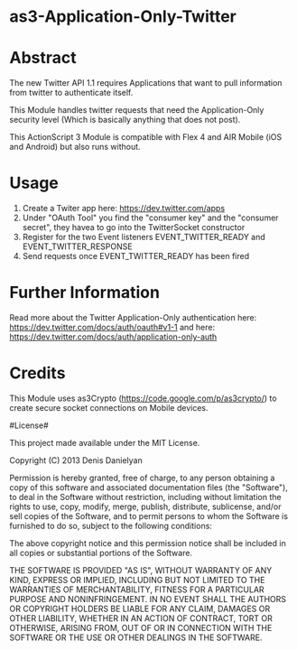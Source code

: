 as3-Application-Only-Twitter
============================


# Abstract #
The new Twitter API 1.1 requires Applications that want to pull information from twitter to authenticate itself. 

This Module handles twitter requests that need the Application-Only security level (Which is basically anything that does not post).

This ActionScript 3 Module is compatible with Flex 4 and AIR Mobile (iOS and Android) but also runs without.

# Usage #
1. Create a Twiter app here: https://dev.twitter.com/apps
2. Under "OAuth Tool" you find the "consumer key" and the "consumer secret", they havea to go into the TwitterSocket constructor
3. Register for the two Event listeners EVENT_TWITTER_READY and EVENT_TWITTER_RESPONSE
4. Send requests once EVENT_TWITTER_READY has been fired

# Further Information #
Read more about the Twitter Application-Only authentication here:
https://dev.twitter.com/docs/auth/oauth#v1-1
and here:
https://dev.twitter.com/docs/auth/application-only-auth

# Credits #
This Module uses as3Crypto (https://code.google.com/p/as3crypto/) to create secure socket connections on Mobile devices.

#License#

This project made available under the MIT License.

Copyright (C) 2013 Denis Danielyan

Permission is hereby granted, free of charge, to any person obtaining a copy of this software and associated documentation files (the "Software"), to deal in the Software without restriction, including without limitation the rights to use, copy, modify, merge, publish, distribute, sublicense, and/or sell copies of the Software, and to permit persons to whom the Software is furnished to do so, subject to the following conditions:

The above copyright notice and this permission notice shall be included in all copies or substantial portions of the Software.

THE SOFTWARE IS PROVIDED "AS IS", WITHOUT WARRANTY OF ANY KIND, EXPRESS OR IMPLIED, INCLUDING BUT NOT LIMITED TO THE WARRANTIES OF MERCHANTABILITY, FITNESS FOR A PARTICULAR PURPOSE AND NONINFRINGEMENT. IN NO EVENT SHALL THE AUTHORS OR COPYRIGHT HOLDERS BE LIABLE FOR ANY CLAIM, DAMAGES OR OTHER LIABILITY, WHETHER IN AN ACTION OF CONTRACT, TORT OR OTHERWISE, ARISING FROM, OUT OF OR IN CONNECTION WITH THE SOFTWARE OR THE USE OR OTHER DEALINGS IN THE SOFTWARE.